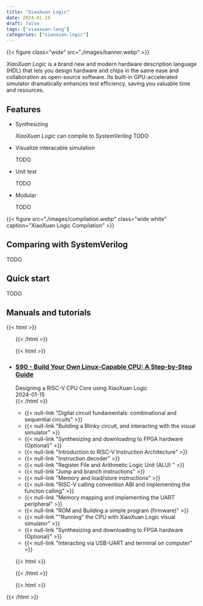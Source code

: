 ```yaml
---
title: "XiaoXuan Logic"
date: 2024-01-19
draft: false
tags: ["xiaoxuan-lang"]
categories: ["xiaoxuan-logic"]
---
```


{{< figure class="wide" src="./images/banner.webp" >}}

_XiaoXuan Logic_ is a brand new and modern hardware description language (HDL) that lets you design hardware and chips in the same ease and collaboration as open-source software. Its built-in GPU-accelerated simulator dramatically enhances test efficiency, saving you valuable time and resources.

## Features

- Synthesizing

  _XiaoXuan Logic_ can compile to _SystemVerilog_ TODO

- Visualize interacable simulation

  TODO

- Unit test

  TODO

- Modular

  TODO

{{< figure src="./images/compilation.webp" class="wide white" caption="XiaoXuan Logic Compilation" >}}

## Comparing with SystemVerilog

TODO

## Quick start

TODO

## Manuals and tutorials

<!-- book list start -->
{{< html >}} <ul class="card"> {{< /html >}}

<!-- book item start -->
{{< html >}}
    <li>
        <div class="card-book c5">
            <div class="frame">
                <div class="name">
                    <h3><a href="" title="">S90 - Build Your Own Linux-Capable CPU: A Step-by-Step Guide</a></h3>
                    <div class="separator"></div>
                    <div class="subheading">Designing a RISC-V CPU Core using XiaoXuan Logic</div>
                </div>
                <div class="date">2024-01-15</div>
            </div>
        </div>
        <div class="card-content">
{{< /html >}}

- {{< null-link "Digital circuit fundamentals: combinational and sequential circuits" >}}
- {{< null-link "Building a Blinky circuit, and interacting with the visual simulator" >}}
- {{< null-link "Synthesizing and downloading to FPGA hardware (Optional)" >}}
- {{< null-link "Introduction to RISC-V Instruction Architecture" >}}
- {{< null-link "Instruction decoder" >}}
- {{< null-link "Register File and Arithmetic Logic Unit (ALU) " >}}
- {{< null-link "Jump and branch instructions" >}}
- {{< null-link "Memory and load/store instructions" >}}
- {{< null-link "RISC-V calling convention ABI and implementing the functon calling" >}}
- {{< null-link "Memory mapping and implementing the UART peripheral" >}}
- {{< null-link "ROM and Building a simple program (firmware)" >}}
- {{< null-link ""Running" the CPU with XiaoXuan Logic visual simulator" >}}
- {{< null-link "Synthesizing and downloading to FPGA hardware (Optional)" >}}
- {{< null-link "Interacting via USB-UART and terminal on computer" >}}

{{< html >}}
        </div>
    </li>
{{< /html >}}
<!-- book item end -->

<!-- book list end -->
{{< html >}} </ul> {{< /html >}}